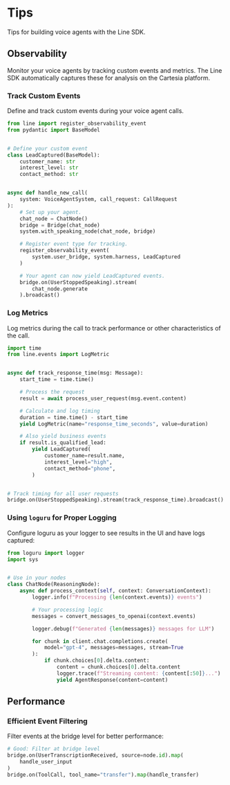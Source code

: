 # Tips

Tips for building voice agents with the Line SDK.

## Observability

Monitor your voice agents by tracking custom events and metrics. The Line SDK
automatically captures these for analysis on the Cartesia platform.

### Track Custom Events

Define and track custom events during your voice agent calls.

```python
from line import register_observability_event
from pydantic import BaseModel


# Define your custom event
class LeadCaptured(BaseModel):
    customer_name: str
    interest_level: str
    contact_method: str


async def handle_new_call(
    system: VoiceAgentSystem, call_request: CallRequest
):
    # Set up your agent.
    chat_node = ChatNode()
    bridge = Bridge(chat_node)
    system.with_speaking_node(chat_node, bridge)

    # Register event type for tracking.
    register_observability_event(
        system.user_bridge, system.harness, LeadCaptured
    )

    # Your agent can now yield LeadCaptured events.
    bridge.on(UserStoppedSpeaking).stream(
        chat_node.generate
    ).broadcast()
```

### Log Metrics

Log metrics during the call to track performance or other characteristics of the
call.

```python
import time
from line.events import LogMetric


async def track_response_time(msg: Message):
    start_time = time.time()

    # Process the request
    result = await process_user_request(msg.event.content)

    # Calculate and log timing
    duration = time.time() - start_time
    yield LogMetric(name="response_time_seconds", value=duration)

    # Also yield business events
    if result.is_qualified_lead:
        yield LeadCaptured(
            customer_name=result.name,
            interest_level="high",
            contact_method="phone",
        )


# Track timing for all user requests
bridge.on(UserStoppedSpeaking).stream(track_response_time).broadcast()
```

### Using `loguru` for Proper Logging

Configure loguru as your logger to see results in the UI and have logs captured:

```python
from loguru import logger
import sys


# Use in your nodes
class ChatNode(ReasoningNode):
    async def process_context(self, context: ConversationContext):
        logger.info(f"Processing {len(context.events)} events")

        # Your processing logic
        messages = convert_messages_to_openai(context.events)

        logger.debug(f"Generated {len(messages)} messages for LLM")

        for chunk in client.chat.completions.create(
            model="gpt-4", messages=messages, stream=True
        ):
            if chunk.choices[0].delta.content:
                content = chunk.choices[0].delta.content
                logger.trace(f"Streaming content: {content[:50]}...")
                yield AgentResponse(content=content)
```

## Performance

### Efficient Event Filtering

Filter events at the bridge level for better performance:

```python
# Good: Filter at bridge level
bridge.on(UserTranscriptionReceived, source=node.id).map(
    handle_user_input
)
bridge.on(ToolCall, tool_name="transfer").map(handle_transfer)
```
